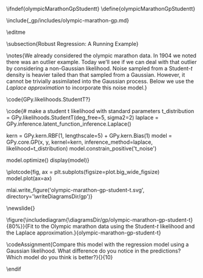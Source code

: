 \ifndef{olympicMarathonGpStudentt}
\define{olympicMarathonGpStudentt}

\include{_gp/includes/olympic-marathon-gp.md}

\editme

\subsection{Robust Regression: A Running Example}

\notes{We already considered the olympic marathon data. In 1904 we
noted there was an outlier example. Today we'll see if we can deal
with that outlier by considering a non-Gaussian likelihood. Noise
sampled from a Student-$t$ density is heavier tailed than that sampled
from a Gaussian. However, it cannot be trivially assimilated into the
Gaussian process. Below we use the *Laplace approximation* to
incorporate this noise model.}

\code{GPy.likelihoods.StudentT?}


\code{# make a student t likelihood with standard parameters
t_distribution = GPy.likelihoods.StudentT(deg_free=5, sigma2=2)
laplace = GPy.inference.latent_function_inference.Laplace()

kern = GPy.kern.RBF(1, lengthscale=5) + GPy.kern.Bias(1)
model = GPy.core.GP(x, y, kernel=kern, inference_method=laplace, likelihood=t_distribution)
model.constrain_positive('t_noise')

model.optimize()
display(model)}


\plotcode{fig, ax = plt.subplots(figsize=plot.big_wide_figsize)
model.plot(ax=ax)

mlai.write_figure('olympic-marathon-gp-student-t.svg', directory='\writeDiagramsDir/gp')}

\newslide{}

\figure{\includediagram{\diagramsDir/gp/olympic-marathon-gp-student-t}{80%}}{Fit to the Olympic marathon data using the Student-$t$ likelihood and the Laplace approximation.}{olympic-marathon-gp-student-t}

\codeAssignment{Compare this model with the regression model using a Gaussian likelihood. What difference do you notice in the predictions? Which model do you think is better?}{}{10}


\endif
